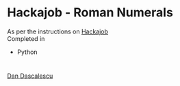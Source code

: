 # Hackajob - Roman Numerals
As per the instructions on [Hackajob](https://hackajob.co)  
Completed in
 - Python

#
[Dan Dascalescu](https://github.com/ddascalescu)
